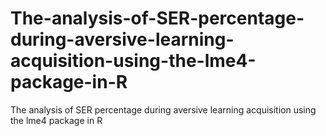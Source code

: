 # The-analysis-of-SER-percentage-during-aversive-learning-acquisition-using-the-lme4-package-in-R
The analysis of SER percentage during aversive learning acquisition using the lme4 package in R
